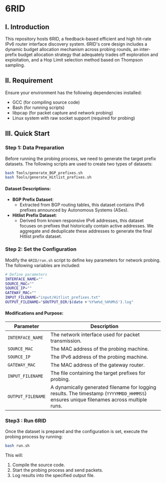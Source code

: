# 6RID

## I. Introduction

This repository hosts 6RID, a feedback-based efficient and high hit-rate IPv6 router interface discovery system. 6RID's core design includes a dynamic budget allocation mechanism across probing rounds, an inter-prefix budget allocation strategy that adequately trades off exploration and exploitation, and a Hop Limit selection method based on Thompson sampling. 

## II. Requirement

Ensure your environment has the following dependencies installed:

- GCC (for compiling source code)
- Bash (for running scripts)
- libpcap (for packet capture and network probing)
- Linux system with raw socket support (required for probing)

## III. Quick Start

### **Step 1: Data Preparation**

Before running the probing process, we need to generate the target prefix datasets. The following scripts are used to create two types of datasets:

```bash
bash Tools/generate_BGP_prefixes.sh
bash Tools/generate_Hitlist_prefixes.sh
```

#### **Dataset Descriptions:**

- **BGP Prefix Dataset**:
  - Extracted from BGP routing tables, this dataset contains IPv6 prefixes announced by Autonomous Systems (ASes).
- **Hitlist Prefix Dataset**:
  - Derived from known responsive IPv6 addresses, this dataset focuses on prefixes that historically contain active addresses. We aggregate and deduplicate these addresses to generate the final Hitlist prefix dataset.

### **Step 2: Set the Configuration**

Modify the `6RID/run.sh` script to define key parameters for network probing. The following variables are included:

```bash
# Define parameters
INTERFACE_NAME=""
SOURCE_MAC=""
SOURCE_IP=""
GATEWAY_MAC=""
INPUT_FILENAME="input/Hitlist_prefixes.txt"
OUTPUT_FILENAME="$OUTPUT_DIR/$(date +'%Y%m%d_%H%M%S').log"
```

#### **Modifications and Purpose:**

| Parameter         | Description                                                  |
| ----------------- | ------------------------------------------------------------ |
| `INTERFACE_NAME`  | The network interface used for packet transmission.          |
| `SOURCE_MAC`      | The MAC address of the probing machine.                      |
| `SOURCE_IP`       | The IPv6 address of the probing machine.                     |
| `GATEWAY_MAC`     | The MAC address of the gateway router.                       |
| `INPUT_FILENAME`  | The file containing the target prefixes for probing.         |
| `OUTPUT_FILENAME` | A dynamically generated filename for logging results. The timestamp (`YYYYMMDD_HHMMSS`) ensures unique filenames across multiple runs. |

### Step3 : Run 6RID

Once the dataset is prepared and the configuration is set, execute the probing process by running:

```bash
bash run.sh
```

This will:

1. Compile the source code.
2. Start the probing process and send packets.
3. Log results into the specified output file.